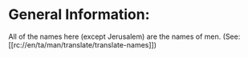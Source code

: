 # General Information:

All of the names here (except Jerusalem) are the names of men. (See: [[rc://en/ta/man/translate/translate-names]])

